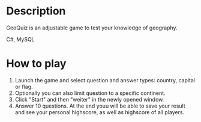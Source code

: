 # Description
GeoQuiz is an adjustable game to test your knowledge of geography.

C#, MySQL

# How to play
1. Launch the game and select question and answer types: country, capital or flag.
2. Optionally you can also limit question to a specific continent.
3. Click "Start" and then "weiter" in the newly opened window.
4. Answer 10 questions. At the end youu will be able to save your result and see your personal highscore, as well as highscore of all players.
